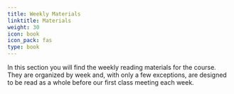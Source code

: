 ```yaml
---
title: Weekly Materials
linktitle: Materials
weight: 30
icon: book
icon_pack: fas
type: book 
---
```


In this section you will find the weekly reading materials for the course. They are organized by week and, with only a few exceptions, are designed to be read as a whole before our first class meeting each week. 